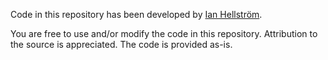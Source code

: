 Code in this repository has been developed by [Ian Hellström](https://ianhellstrom.org/numerical-algorithms-variational-integrators/).

You are free to use and/or modify the code in this repository.
Attribution to the source is appreciated.
The code is provided as-is.
